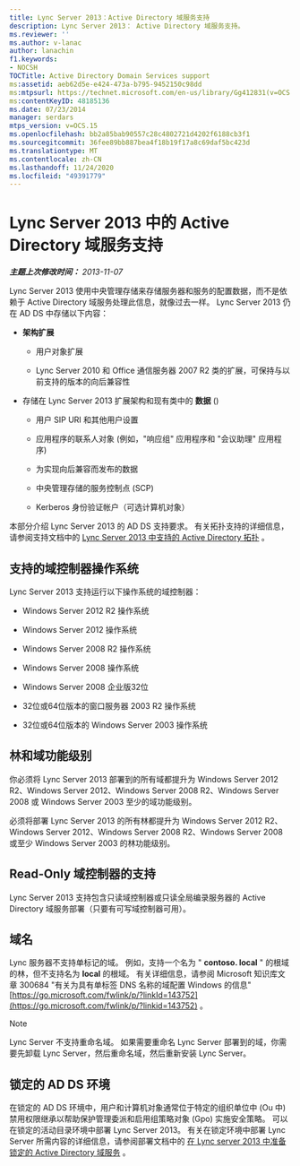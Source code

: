 ```yaml
---
title: Lync Server 2013：Active Directory 域服务支持
description: Lync Server 2013： Active Directory 域服务支持。
ms.reviewer: ''
ms.author: v-lanac
author: lanachin
f1.keywords:
- NOCSH
TOCTitle: Active Directory Domain Services support
ms:assetid: aeb62d5e-e424-473a-b795-9452150c98dd
ms:mtpsurl: https://technet.microsoft.com/en-us/library/Gg412831(v=OCS.15)
ms:contentKeyID: 48185136
ms.date: 07/23/2014
manager: serdars
mtps_version: v=OCS.15
ms.openlocfilehash: bb2a85bab90557c28c4802721d4202f6188cb3f1
ms.sourcegitcommit: 36fee89bb887bea4f18b19f17a8c69daf5bc423d
ms.translationtype: MT
ms.contentlocale: zh-CN
ms.lasthandoff: 11/24/2020
ms.locfileid: "49391779"
---
```

# <a name="active-directory-domain-services-support-in-lync-server-2013"></a>Lync Server 2013 中的 Active Directory 域服务支持

<div data-xmlns="http://www.w3.org/1999/xhtml">

<div class="topic" data-xmlns="http://www.w3.org/1999/xhtml" data-msxsl="urn:schemas-microsoft-com:xslt" data-cs="https://msdn.microsoft.com/">

<div data-asp="https://msdn2.microsoft.com/asp">



</div>

<div id="mainSection">

<div id="mainBody">

<span> </span>

_**主题上次修改时间：** 2013-11-07_

Lync Server 2013 使用中央管理存储来存储服务器和服务的配置数据，而不是依赖于 Active Directory 域服务处理此信息，就像过去一样。 Lync Server 2013 仍在 AD DS 中存储以下内容：

  - **架构扩展**
    
      - 用户对象扩展
    
      - Lync Server 2010 和 Office 通信服务器 2007 R2 类的扩展，可保持与以前支持的版本的向后兼容性

  - 存储在 Lync Server 2013 扩展架构和现有类中的 **数据** () 
    
      - 用户 SIP URI 和其他用户设置
    
      - 应用程序的联系人对象 (例如，"响应组" 应用程序和 "会议助理" 应用程序) 
    
      - 为实现向后兼容而发布的数据
    
      - 中央管理存储的服务控制点 (SCP)
    
      - Kerberos 身份验证帐户（可选计算机对象）

本部分介绍 Lync Server 2013 的 AD DS 支持要求。 有关拓扑支持的详细信息，请参阅支持文档中的 [Lync Server 2013 中支持的 Active Directory 拓扑](lync-server-2013-supported-active-directory-topologies.md) 。

<div>

## <a name="supported-domain-controller-operating-systems"></a>支持的域控制器操作系统

Lync Server 2013 支持运行以下操作系统的域控制器：

  - Windows Server 2012 R2 操作系统

  - Windows Server 2012 操作系统

  - Windows Server 2008 R2 操作系统

  - Windows Server 2008 操作系统

  - Windows Server 2008 企业版32位

  - 32位或64位版本的窗口服务器 2003 R2 操作系统

  - 32位或64位版本的 Windows Server 2003 操作系统

</div>

<div>

## <a name="forest-and-domain-functional-level"></a>林和域功能级别

你必须将 Lync Server 2013 部署到的所有域都提升为 Windows Server 2012 R2、Windows Server 2012、Windows Server 2008 R2、Windows Server 2008 或 Windows Server 2003 至少的域功能级别。

必须将部署 Lync Server 2013 的所有林都提升为 Windows Server 2012 R2、Windows Server 2012、Windows Server 2008 R2、Windows Server 2008 或至少 Windows Server 2003 的林功能级别。

</div>

<div>

## <a name="support-for-read-only-domain-controllers"></a>Read-Only 域控制器的支持

Lync Server 2013 支持包含只读域控制器或只读全局编录服务器的 Active Directory 域服务部署（只要有可写域控制器可用）。

</div>

<div>

## <a name="domain-names"></a>域名

Lync 服务器不支持单标记的域。 例如，支持一个名为 " **contoso. local** " 的根域的林，但不支持名为 **local** 的根域。 有关详细信息，请参阅 Microsoft 知识库文章 300684 "有关为具有单标签 DNS 名称的域配置 Windows 的信息" [https://go.microsoft.com/fwlink/p/?linkId=143752](https://go.microsoft.com/fwlink/p/?linkid=143752) 。

<div>


> [!NOTE]  
> Lync Server 不支持重命名域。 如果需要重命名 Lync Server 部署到的域，你需要先卸载 Lync Server，然后重命名域，然后重新安装 Lync Server。



</div>

</div>

<div>

## <a name="locked-down-ad-ds-environments"></a>锁定的 AD DS 环境

在锁定的 AD DS 环境中，用户和计算机对象通常位于特定的组织单位中 (Ou 中) 禁用权限继承以帮助保护管理委派和启用组策略对象 (Gpo) 实施安全策略。 可以在锁定的活动目录环境中部署 Lync Server 2013。 有关在锁定环境中部署 Lync Server 所需内容的详细信息，请参阅部署文档中的 [在 Lync server 2013 中准备锁定的 Active Directory 域服务](lync-server-2013-preparing-a-locked-down-active-directory-domain-services.md) 。

</div>

</div>

<span> </span>

</div>

</div>

</div>


